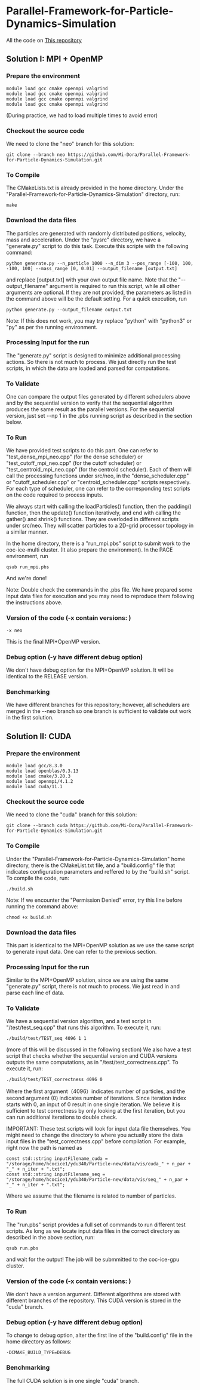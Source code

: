 # Parallel-Framework-for-Particle-Dynamics-Simulation
All the code on [This repository](https://github.com/Mi-Dora/Parallel-Framework-for-Particle-Dynamics-Simulation/edit/main/)
## Solution I: MPI + OpenMP
### Prepare the environment
```
module load gcc cmake openmpi valgrind
module load gcc cmake openmpi valgrind
module load gcc cmake openmpi valgrind
module load gcc cmake openmpi valgrind
```
(During practice, we had to load multiple times to avoid error)
### Checkout the source code
We need to clone the "neo" branch for this solution:
```
git clone --branch neo https://github.com/Mi-Dora/Parallel-Framework-for-Particle-Dynamics-Simulation.git
```

### To Compile
The CMakeLists.txt is already provided in the home directory. Under the "Parallel-Framework-for-Particle-Dynamics-Simulation" directory, run:
```
make
```

### Download the data files
The particles are generated with randomly distributed positions, velocity, mass and acceleration. Under the "pysrc" directory, we have a "generate.py" script to do this task. Execute this scripte with the following command:
```
python generate.py --n_particle 1000 --n_dim 3 --pos_range [-100, 100, -100, 100] --mass_range [0, 0.01] --output_filename [output.txt]
```
and replace [output.txt] with your own output file name. Note that the "--output_filename" argument is required to run this script, while all other arguments are optional. If they are not provided, the parameters as listed in the command above will be the default setting. For a quick execution, run
```
python generate.py --output_filename output.txt
```
Note: If this does not work, you may try replace "python" with "python3" or "py" as per the running environment.

### Processing Input for the run
The "generate.py" script is designed to minimize additional processing actions. So there is not much to process. We just directly run the test scripts, in which the data are loaded and parsed for computations.

### To Validate
One can compare the output files generated by different schedulers above and by the sequential version to verify that the sequential algorithm produces the same result as the parallel versions. For the sequential version, just set --np 1 in the .pbs running script as described in the section below.

### To Run
We have provided test scripts to do this part. One can refer to "test_dense_mpi_neo.cpp" (for the dense scheduler) or "test_cutoff_mpi_neo.cpp" (for the cutoff scheduler) or "test_centroid_mpi_neo.cpp" (for the centroid scheduler). Each of them will call the processing functions under src/neo, in the "dense_scheduler.cpp" or "cutoff_scheduler.cpp" or "centroid_scheduler.cpp" scripts respectively. For each type of scheduler, one can refer to the corresponding test scripts on the code required to process inputs.

We always start with calling the loadParticles() function, then the padding() function, then the update() function iteratively, and end with calling the gather() and shrink() functions. They are overloded in different scripts under src/neo. They will scatter particles to a 2D-grid processor topology in a similar manner.

In the home directory, there is a "run_mpi.pbs" script to submit work to the coc-ice-multi cluster. (It also prepare the environment). In the PACE environment, run
```
qsub run_mpi.pbs
```
And we're done!

Note: Double check the commands in the .pbs file. We have prepared some input data files for execution and you may need to reproduce them following the instructions above.

### Version of the code (-x contain versions: )
```
-x neo
```
This is the final MPI+OpenMP version.

### Debug option (-y have different debug option)
We don't have debug option for the MPI+OpenMP solution. It will be identical to the RELEASE version.

### Benchmarking
We have different branches for this repository; however, all schedulers are merged in the --neo branch so one branch is sufficient to validate out work in the first solution.

## Solution II: CUDA

### Prepare the environment
```
module load gcc/8.3.0 
module load openblas/0.3.13 
module load cmake/3.20.3
module load openmpi/4.1.2 
module load cuda/11.1
```

### Checkout the source code
We need to clone the "cuda" branch for this solution:
```
git clone --branch cuda https://github.com/Mi-Dora/Parallel-Framework-for-Particle-Dynamics-Simulation.git
```

### To Compile
Under the "Parallel-Framework-for-Particle-Dynamics-Simulation" home directory, there is the CMakeList.txt file, and a "build.config" file that indicates configuration parameters and reffered to by the "build.sh" script. To compile the code, run:
```
./build.sh
```
Note: If we encounter the "Permission Denied" error, try this line before running the command above:
```
chmod +x build.sh
```

### Download the data files
This part is identical to the MPI+OpenMP solution as we use the same script to generate input data. One can refer to the previous section.

### Processing Input for the run
Similar to the MPI+OpenMP solution, since we are using the same "generate.py" script, there is not much to process. We just read in and parse each line of data.

### To Validate
We have a sequential version algorithm, and a test script in "/test/test_seq.cpp" that runs this algorithm. To execute it, run:
```
./build/test/TEST_seq 4096 1 1
```
(more of this will be discussed in the following section)
We also have a test script that checks whether the sequential version and CUDA versions outputs the same computations, as in "/test/test_correctness.cpp". To execute it, run:
```
./build/test/TEST_correctness 4096 0
```
Where the first argument（4096）indicates number of particles, and the second argument (0) indicates number of iterations. Since iteration index starts with 0, an input of 0 result in one single iteration. We believe it is sufficient to test correctness by only looking at the first iteration, but you can run additional iterations to double check.

IMPORTANT: These test scripts will look for input data file themselves. You might need to change the directory to where you actually store the data input files in the "test_correctness.cpp" before compilation. For example, right now the path is named as 
```
const std::string inputFilename_cuda = "/storage/home/hcocice1/ydu340/Particle-new/data/vis/cuda_" + n_par + "_" + n_iter + ".txt";
const std::string inputFilename_seq = "/storage/home/hcocice1/ydu340/Particle-new/data/vis/seq_" + n_par + "_" + n_iter + ".txt";
```
Where we assume that the filename is related to number of particles.

### To Run
The "run.pbs" script provides a full set of commands to run different test scripts. As long as we locate input data files in the correct directory as described in the above section, run:
```
qsub run.pbs
```
and wait for the output! The job will be submmitted to the coc-ice-gpu cluster.

### Version of the code (-x contain versions: )
We don't have a version argument. Different algorithms are stored with different branches of the repository. This CUDA version is stored in the "cuda" branch.

### Debug option (-y have different debug option)
To change to debug option, alter the first line of the "build.config" file in the home directory as follows:
```
-DCMAKE_BUILD_TYPE=DEBUG
```

### Benchmarking
The full CUDA solution is in one single "cuda" branch.
